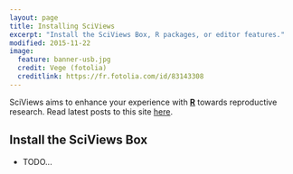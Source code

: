 ```yaml
---
layout: page
title: Installing SciViews
excerpt: "Install the SciViews Box, R packages, or editor features."
modified: 2015-11-22
image:
  feature: banner-usb.jpg
  credit: Vege (fotolia)
  creditlink: https://fr.fotolia.com/id/83143308
---
```


SciViews aims to enhance your experience with [**R**](http://www.r-project.org) towards reproductive research.
Read latest posts to this site [here](/).

## Install the SciViews Box

* TODO...
